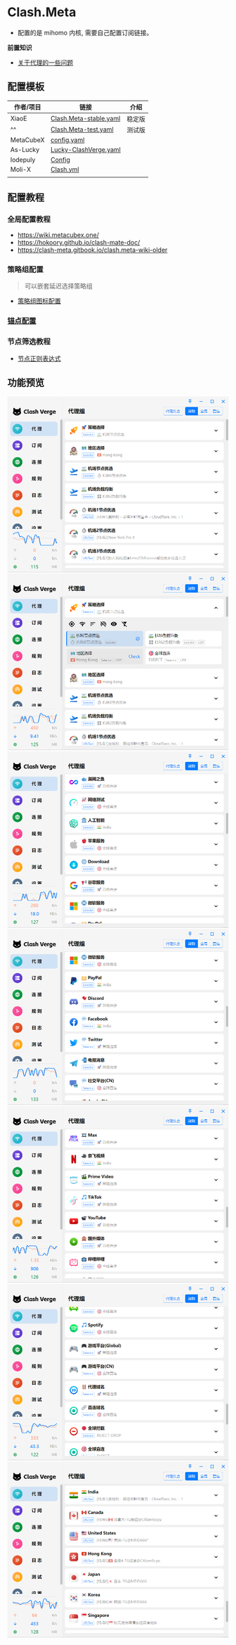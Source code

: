 # Clash.Meta
- 配置的是 mihomo 内核, 需要自己配置订阅链接。

**前置知识**
- [关于代理的一些问题](https://blog.revincx.icu/posts/proxy-summary/)

## 配置模板

| 作者/项目     | 链接                                                                                                                                      | 介绍  |
| --------- | --------------------------------------------------------------------------------------------------------------------------------------- | --- |
| XiaoE     | [Clash.Meta-stable.yaml](https://raw.githubusercontent.com/LaolunsiG/PCR/refs/heads/main/Config_File/Clash.Meta/Clash.Meta-stable.yaml) | 稳定版 |
| ^^        | [Clash.Meta-test.yaml](https://raw.githubusercontent.com/LaolunsiG/PCR/refs/heads/main/Config_File/Clash.Meta/Clash.Meta-test.yaml)     | 测试版 |
| MetaCubeX | [config.yaml](https://github.com/MetaCubeX/mihomo/blob/Meta/docs/config.yaml)                                                           |     |
| As-Lucky  | [Lucky-ClashVerge.yaml](https://raw.githubusercontent.com/As-Lucky/Lucky/main/Lucky-ClashVerge.yaml)                                    |     |
| lodepuly  | [Config](https://gitlab.com/lodepuly/vpn_tool/-/tree/master/Tool/Clash/Config)                                                          |     |
| Moli-X    | [Clash.yml](https://github.com/Moli-X/Resources/raw/main/Clash/Clash.yml)                                                               |     |
|           |                                                                                                                                         |     |

## 配置教程

### 全局配置教程
- https://wiki.metacubex.one/
- https://hokoory.github.io/clash-mate-doc/
- https://clash-meta.gitbook.io/clash.meta-wiki-older

### 策略组配置
> 可以嵌套延迟选择策略组
- [策略组图标配置](https://github.com/LaolunsiG/XiaoE_PCR/blob/main/Config_File/Clash.Meta/%E4%BB%A3%E7%90%86%E7%BB%84%E5%9B%BE%E6%A0%87%E9%85%8D%E7%BD%AE.md)

### [锚点配置](https://github.com/LaolunsiG/XiaoE_PCR/blob/main/Config_File/Clash.Meta/%E9%94%9A%E7%82%B9%E9%85%8D%E7%BD%AE.md)

### 节点筛选教程
- [节点正则表达式](https://github.com/LaolunsiG/XiaoE_PCR/blob/main/Config_File/%E8%8A%82%E7%82%B9%E7%9A%84%E6%AD%A3%E5%88%99%E8%A1%A8%E8%BE%BE%E5%BC%8F.md)

## 功能预览
![1](https://github.com/LaolunsiG/PCR/blob/main/Config_File/Clash.Meta/Pictures/1.png?raw=true)
![2](https://github.com/LaolunsiG/PCR/blob/main/Config_File/Clash.Meta/Pictures/2.png?raw=true)
![3](https://github.com/LaolunsiG/PCR/blob/main/Config_File/Clash.Meta/Pictures/3.png?raw=true)
![4](https://github.com/LaolunsiG/PCR/blob/main/Config_File/Clash.Meta/Pictures/4.png?raw=true)
![5](https://github.com/LaolunsiG/PCR/blob/main/Config_File/Clash.Meta/Pictures/5.png?raw=true)
![6](https://github.com/LaolunsiG/PCR/blob/main/Config_File/Clash.Meta/Pictures/6.png?raw=true)
![7](https://github.com/LaolunsiG/PCR/blob/main/Config_File/Clash.Meta/Pictures/7.png?raw=true)





